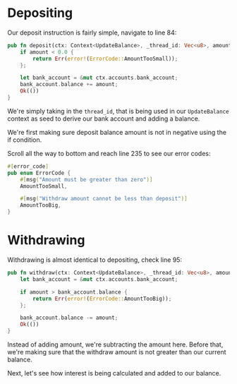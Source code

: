 # Depositing
Our deposit instruction is fairly simple, navigate to line 84:

```rs
pub fn deposit(ctx: Context<UpdateBalance>, _thread_id: Vec<u8>, amount: f64) -> Result<()> {
    if amount < 0.0 {
        return Err(error!(ErrorCode::AmountTooSmall));
    };

    let bank_account = &mut ctx.accounts.bank_account;
    bank_account.balance += amount;
    Ok(())
}
```
We're simply taking in the `thread_id`, that is being used in our `UpdateBalance` context as seed to derive our bank account and adding a balance.

We're first making sure deposit balance amount is not in negative using the if condition.

Scroll all the way to bottom and reach line 235 to see our error codes:

```rs
#[error_code]
pub enum ErrorCode {
    #[msg("Amount must be greater than zero")]
    AmountTooSmall,

    #[msg("Withdraw amount cannot be less than deposit")]
    AmountTooBig,
}
```

# Withdrawing

Withdrawing is almost identical to depositing, check line 95:
```rs
pub fn withdraw(ctx: Context<UpdateBalance>, _thread_id: Vec<u8>, amount: f64) -> Result<()> {
    let bank_account = &mut ctx.accounts.bank_account;

    if amount > bank_account.balance {
        return Err(error!(ErrorCode::AmountTooBig));
    };

    bank_account.balance -= amount;
    Ok(())
}
```

Instead of adding amount, we're subtracting the amount here. Before that, we're making sure that the withdraw amount is not greater than our current balance.

Next, let's see how interest is being calculated and added to our balance.